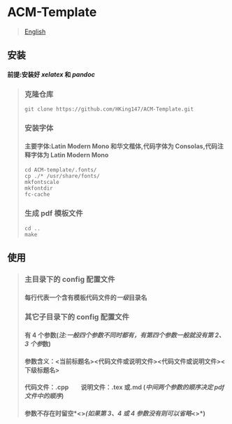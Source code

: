 # ACM-Template

> [English](./README.md)

## 安装

#### 前提:安装好 _xelatex_ 和 _pandoc_

> ### 克隆仓库
>
> ```shell
> git clone https://github.com/HKing147/ACM-Template.git
> ```
>
> ### 安装字体
>
> #### 主要字体:Latin Modern Mono 和华文楷体,代码字体为 Consolas,代码注释字体为 Latin Modern Mono
>
> ```shell
> cd ACM-template/.fonts/
> cp ./* /usr/share/fonts/
> mkfontscale
> mkfontdir
> fc-cache
> ```
>
> ### 生成 pdf 模板文件
>
> ```shell
> cd ..
> make
> ```

## 使用

> ### 主目录下的 config 配置文件
>
> #### 每行代表一个含有模板代码文件的*一级*目录名
>
> ### 其它子目录下的 config 配置文件
>
> #### 有 4 个参数(*注:一般四个参数不同时都有，有第四个参数一般就没有第 2、3 个参*数)
>
> #### 参数含义：<当前标题名><代码文件或说明文件><代码文件或说明文件><下级标题名>
>
> #### 代码文件：.cpp&emsp;&emsp;说明文件：.tex 或.md (_中间两个参数的顺序决定 pdf 文件中的顺序_)
>
> #### 参数不存在时留空*<>*(如果第 3、4 或 4 参数没有则可以省略*<>*)

